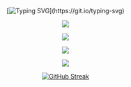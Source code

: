 
<div align="center">
  
  [![Typing SVG](https://readme-typing-svg.herokuapp.com?center=true&vCenter=true&lines=Welcome+to+My+Github+Page;Me+I+am+Oğuz+Sert;)](https://git.io/typing-svg)
  
![](http://github-profile-summary-cards.vercel.app/api/cards/profile-details?username=ooguzsrtt&theme=github_dark)
  </div>
<div align="center">
<img src="https://skillicons.dev/icons?i=nodejs,express,php,laravel,mysql,html,css,bootstrap,js,jquery,py,fortran,arduino" />
</p>


![](http://github-profile-summary-cards.vercel.app/api/cards/stats?username=ooguzsrtt&theme=github_dark)


![](http://github-profile-summary-cards.vercel.app/api/cards/productive-time?username=ooguzsrtt&theme=github_dark&utcOffset=8)




[![GitHub Streak](https://streak-stats.demolab.com/?user=ooguzsrtt&theme=dark&currStreakNum=2FD3EB&theme=dark&fire=red&sideLabels=F00)](https://git.io/streak-stats)


